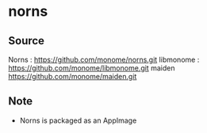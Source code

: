 # norns

## Source
Norns : https://github.com/monome/norns.git
libmonome : https://github.com/monome/libmonome.git
maiden https://github.com/monome/maiden.git

## Note
- Norns is packaged as an AppImage
